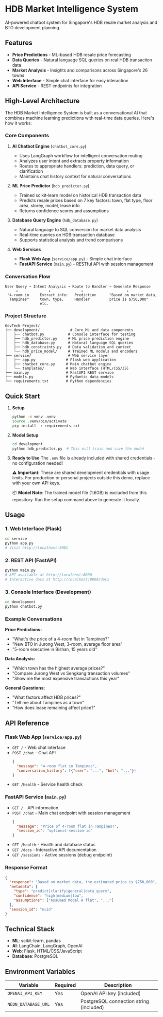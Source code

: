 # HDB Market Intelligence System

AI-powered chatbot system for Singapore's HDB resale market analysis and BTO development planning.

## Features

- **Price Predictions** - ML-based HDB resale price forecasting
- **Data Queries** - Natural language SQL queries on real HDB transaction data
- **Market Analysis** - Insights and comparisons across Singapore's 26 towns  
- **Web Interface** - Simple chat interface for easy interaction
- **API Service** - REST endpoints for integration

## High-Level Architecture

The HDB Market Intelligence System is built as a conversational AI that combines machine learning predictions with real-time data queries. Here's how it works:

### Core Components

1. **AI Chatbot Engine** (`chatbot_core.py`)
   - Uses LangGraph workflow for intelligent conversation routing
   - Analyzes user intent and extracts property information
   - Routes to appropriate handlers: prediction, data query, or clarification
   - Maintains chat history context for natural conversations

2. **ML Price Predictor** (`hdb_predictor.py`)
   - Trained scikit-learn model on historical HDB transaction data
   - Predicts resale prices based on 7 key factors: town, flat type, floor area, storey, model, lease info
   - Returns confidence scores and assumptions

3. **Database Query Engine** (`hdb_database.py`)
   - Natural language to SQL conversion for market data analysis
   - Real-time queries on HDB transaction database
   - Supports statistical analysis and trend comparisons

4. **Web Services**
   - **Flask Web App** (`service/app.py`) - Simple chat interface
   - **FastAPI Service** (`main.py`) - RESTful API with session management

### Conversation Flow

```
User Query → Intent Analysis → Route to Handler → Generate Response
     ↓              ↓              ↓                    ↓
 "4-room in     Extract info:   Prediction      "Based on market data,
  Tampines"     town, type,     Handler         price is $750,000"
                etc.
```

### Project Structure

```
GovTech Project/
├── development/              # Core ML and data components
│   ├── chatbot.py           # Console interface for testing
│   ├── hdb_predictor.py     # ML price prediction engine
│   ├── hdb_database.py      # Natural language SQL queries
│   ├── hdb_constraints.py   # Data validation and context
│   └── hdb_price_model/     # Trained ML models and encoders
├── service/                 # Web service layer
│   ├── app.py              # Flask web application
│   ├── chatbot_core.py     # Main chatbot engine
│   └── templates/          # Web interface (HTML/CSS/JS)
├── main.py                 # FastAPI REST service
├── models.py               # Pydantic data models
└── requirements.txt        # Python dependencies
```

## Quick Start

1. **Setup**
   ```bash
   python -m venv .venv
   source .venv/bin/activate
   pip install -r requirements.txt
   ```

2. **Model Setup**
   ```bash
   cd development
   python hdb_predictor.py  # This will train and save the model
   ```
   
3. **Ready to Use**
   The `.env` file is already included with shared credentials - no configuration needed!
   
   ⚠️ **Important**: These are shared development credentials with usage limits. For production or personal projects outside this demo, replace with your own API keys.
   
   📦 **Model Note**: The trained model file (1.6GB) is excluded from this repository. Run the setup command above to generate it locally.

## Usage

### 1. Web Interface (Flask)
```bash
cd service
python app.py
# Visit http://localhost:5001
```

### 2. REST API (FastAPI)
```bash
python main.py
# API available at http://localhost:8000
# Interactive docs at http://localhost:8000/docs
```

### 3. Console Interface (Development)
```bash
cd development  
python chatbot.py
```

### Example Conversations

**Price Predictions:**
- "What's the price of a 4-room flat in Tampines?"
- "New BTO in Jurong West, 3-room, average floor area"
- "5-room executive in Bishan, 15 years old"

**Data Analysis:**
- "Which town has the highest average prices?"
- "Compare Jurong West vs Sengkang transaction volumes"
- "Show me the most expensive transactions this year"

**General Questions:**
- "What factors affect HDB prices?"
- "Tell me about Tampines as a town"
- "How does lease remaining affect price?"

## API Reference

### Flask Web App (`service/app.py`)
- `GET /` - Web chat interface
- `POST /chat` - Chat API
  ```json
  {
    "message": "4-room flat in Tampines",
    "conversation_history": [{"user": "...", "bot": "..."}]
  }
  ```
- `GET /health` - Service health check

### FastAPI Service (`main.py`)
- `GET /` - API information
- `POST /chat` - Main chat endpoint with session management
  ```json
  {
    "message": "Price of 4-room flat in Tampines?",
    "session_id": "optional-session-id"
  }
  ```
- `GET /health` - Health and database status
- `GET /docs` - Interactive API documentation
- `GET /sessions` - Active sessions (debug endpoint)

### Response Format
```json
{
  "response": "Based on market data, the estimated price is $750,000",
  "metadata": {
    "type": "predict|clarify|general|data_query",
    "confidence": "high|medium|low",
    "assumptions": ["Assumed Model A flat", "..."]
  },
  "session_id": "uuid"
}
```

## Technical Stack

- **ML**: scikit-learn, pandas
- **AI**: LangChain, LangGraph, OpenAI 
- **Web**: Flask, HTML/CSS/JavaScript  
- **Database**: PostgreSQL 

## Environment Variables

| Variable | Required | Description |
|----------|----------|-------------|
| `OPENAI_API_KEY` | Yes | OpenAI API key (included) |
| `NEON_DATABASE_URL` | Yes | PostgreSQL connection string (included) |